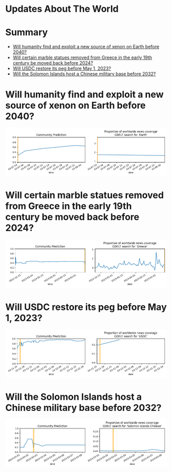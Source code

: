 
Updates About The World
=======================

Summary
=======

* [Will humanity find and exploit a new source of xenon on Earth before 2040?](#will-humanity-find-and-exploit-a-new-source-of-xenon-on-earth-before-2040)
* [Will certain marble statues removed from Greece in the early 19th century be moved back before 2024?](#will-certain-marble-statues-removed-from-greece-in-the-early-19th-century-be-moved-back-before-2024)
* [Will USDC restore its peg before May 1, 2023?](#will-usdc-restore-its-peg-before-may-1-2023)
* [Will the Solomon Islands host a Chinese military base before 2032?](#will-the-solomon-islands-host-a-chinese-military-base-before-2032)

# Will humanity find and exploit a new source of xenon on Earth before 2040?


![Missing xenon found and used?](assets/01.png)
# Will certain marble statues removed from Greece in the early 19th century be moved back before 2024?


![Will certain statues go to Greece by 2024?](assets/06.png)
# Will USDC restore its peg before May 1, 2023?


![USDC peg restoration before May 2023?](assets/08.png)
# Will the Solomon Islands host a Chinese military base before 2032?


![Chinese Military Base in the Solomon Islands](assets/09.png)